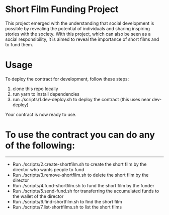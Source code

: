 # Short Film Funding Project

This project emerged with the understanding that social development is possible by revealing the potential of individuals and sharing inspiring stories with the society. With this project, which can also be seen as a social responsibility, it is aimed to reveal the importance of short films and to fund them.

# Usage	

To deploy the contract for development, follow these steps:
1.	clone this repo locally
2.	run yarn to install dependencies
3.	run ./scripts/1.dev-deploy.sh to deploy the contract (this uses near dev-deploy)

Your contract is now ready to use.

# To use the contract you can do any of the following:
----------------------------------------------------------------------------------------------
- Run ./scripts/2.create-shortfilm.sh to create the short film by the director who wants people to fund
- Run ./scripts/3.remove-shortfilm.sh to delete the short film by the director 
- Run ./scripts/4.fund-shortfilm.sh to fund the short film by the funder
- Run ./scripts/5.send-fund.sh for transferring the accumulated funds to the wallet of the director
- Run ./scripts/6.find-shortfilm.sh to find the short film 
- Run ./scripts/7.list-shortfilms.sh to list the short films


